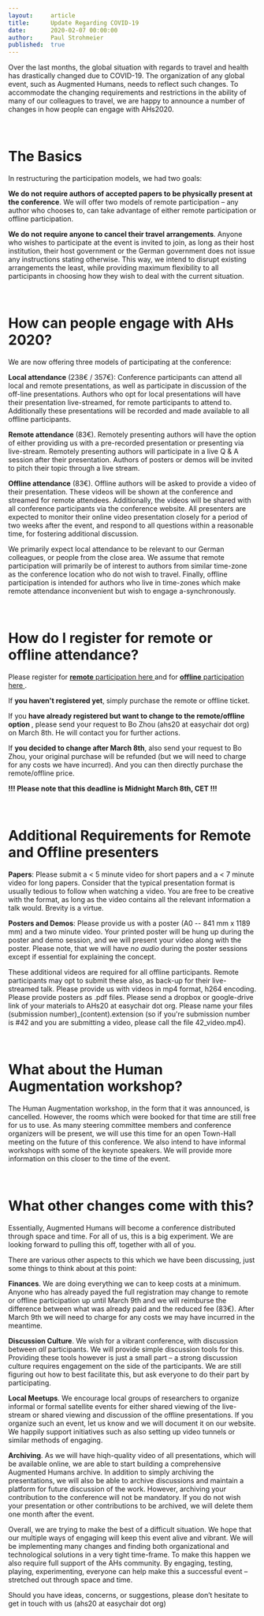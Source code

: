 ```yaml
---
layout:     article
title:      Update Regarding COVID-19
date:       2020-02-07 00:00:00
author:     Paul Strohmeier
published:  true
---
```






Over the last months, the global situation with regards to travel and health has drastically changed due to COVID-19. The organization of any global event, such as Augmented Humans, needs to reflect such changes. To accommodate the changing requirements and restrictions in the ability of many of our colleagues to travel, we are happy to announce a number of changes in how people can engage with AHs2020.

<br>

The Basics
============
In restructuring the participation models, we had two goals:

<b>We do not require authors of accepted papers to be physically present at the conference</b>. We will offer two models of remote participation – any author who chooses to, can take advantage of either remote participation or offline participation.

<b>We do not require anyone to cancel their travel arrangements</b>. Anyone who wishes to participate at the event is invited to join, as long as their host institution, their host government or the German government does not issue any instructions stating otherwise.
This way, we intend to disrupt existing arrangements the least, while providing maximum flexibility to all participants in choosing how they wish to deal with the current situation.

<br>

How can people engage with AHs 2020?
============
We are now offering three models of participating at the conference: 
    
<b>Local attendance</b> (238€ / 357€): Conference participants can attend all local and remote presentations, as well as participate in discussion of the off-line presentations. Authors who opt for local presentations will have their presentation live-streamed, for remote participants to attend to. Additionally these presentations will be recorded and made available to all offline participants. 

<b>Remote attendance</b> (83€). Remotely presenting authors will have the option of either providing us with a pre-recorded presentation or presenting via live-stream. Remotely presenting authors will participate in a live Q & A session after their presentation. Authors of posters or demos will be invited to pitch their topic through a live stream. 

<b>Offline attendance</b> (83€). Offline authors will be asked to provide a video of their presentation. These videos will be shown at the conference and streamed for remote attendees. Additionally, the videos will be shared with all conference participants via the conference website. 
All presenters are expected to monitor their online video presentation closely for a period of two weeks after the event, and respond to all questions within a reasonable time, for fostering additional discussion. 

We primarily expect local attendance to be relevant to our German colleagues, or people from the close area. We assume that remote participation will primarily be of interest to authors from similar time-zone as the conference location who do not wish to travel. Finally, offline participation is intended for authors who live in time-zones which make remote attendance inconvenient but wish to engage a-synchronously.

<br>

How do I register for remote or offline attendance?
============

Please register for <a href="https://shop.procampus.de/de/produkt/augmented-humans-2020-remote-participation/"> <b>remote</b> participation here </a> and for
<a href="https://shop.procampus.de/de/produkt/augmented-humans-2020-offline-participation/"> <b>offline</b> participation here </a>.

If <b>you haven't registered yet</b>, simply purchase the remote or offline ticket. 

If you <b>have already registered but want to change to the remote/offline option </b>, please send your request to Bo Zhou (ahs20 at easychair dot org) on March 8th. He will contact you for further actions. 

If <b>you decided to change after March 8th</b>, also send your request to Bo Zhou, your original purchase will be refunded (but we will need to charge for any costs we have incurred). And you can then directly purchase the remote/offline price.
 
<b>!!! Please note that this deadline is Midnight March 8th, CET !!!</b>

<br>

Additional Requirements for Remote and Offline presenters
============

<b>Papers</b>:
Please submit a < 5 minute video for short papers and a < 7 minute video for long papers. Consider that the typical presentation format is usually tedious to follow when watching a video. You are free to be creative with the format, as long as the video contains all the relevant information a talk would. Brevity is a virtue.

<b>Posters and Demos</b>: Please provide us with a poster (A0 -- 841 mm x 1189 mm) and a two minute video. Your printed poster will be hung up during the poster and demo session, and we will present your video along with the poster. Please note, that we will have *no audio* during the poster sessions except if essential for explaining the concept. 

These additional videos are required for all offline participants. Remote participants may opt to submit these also, as back-up for their live-streamed talk.
Please provide us with videos in mp4 format, h264 encoding. Please provide posters as .pdf files. Please send a dropbox or google-drive link of your materials to AHs20 at easychair dot org. Please name your files (submission number)_(content).extension (so if you're submission number is #42 and you are submitting a video, please call the file 42_video.mp4).



<br>

What about the Human Augmentation workshop?
============
The Human Augmentation workshop, in the form that it was announced, is cancelled. However, the rooms which were booked for that time are still free for us to use. As many steering committee members and conference organizers will be present, we will use this time for an open Town-Hall meeting on the future of this conference. We also intend to have informal workshops with some of the keynote speakers. We will provide more information on this closer to the time of the event.

<br>

What other changes come with this?
============
Essentially, Augmented Humans will become a conference distributed through space and time. For all of us, this is a big experiment. We are looking forward to pulling this off, together with all of you. 

There are various other aspects to this which we have been discussing, just some things to think about at this point:

<b>Finances</b>. We are doing everything we can to keep costs at a minimum. Anyone who has already payed the full registration may change to remote or offline participation up until March 9th and we will reimburse the difference between what was already paid and the reduced fee (83€). After March 9th we will need to charge for any costs we may have incurred in the meantime.

<b>Discussion Culture</b>. We wish for a vibrant conference, with discussion between *all* participants. We will provide simple discussion tools for this. Providing these tools however is just a small part – a strong discussion culture requires engagement on the side of the participants. We are still figuring out how to best facilitate this, but ask everyone to do their part by participating.

<b>Local Meetups</b>. We encourage local groups of researchers to organize informal or formal satellite events for either shared viewing of the live-stream or shared viewing and discussion of the offline presentations. If you organize such an event, let us know and we will document it on our website. We happily support initiatives such as also setting up video tunnels or similar methods of engaging.

<b>Archiving</b>. As we will have hiqh-quality video of all presentations, which will be available online, we are able to start building a comprehensive Augmented Humans archive. In addition to simply archiving the presentations, we will also be able to archive discussions and maintain a platform for future discussion of the work. However, archiving your contribution to the conference will not be mandatory. If you do not wish your presentation or other contributions to be archived, we will delete them one month after the event.      

Overall, we are trying to make the best of a difficult situation. We hope that our multiple ways of engaging will keep this event alive and vibrant. We will be implementing many changes and finding both organizational and technological solutions in a very tight time-frame. To make this happen we also require full support of the AHs community. By engaging, testing, playing, experimenting, everyone can help make this a successful event – stretched out through space and time.

Should you have ideas, concerns, or suggestions, please don’t hesitate to get in touch with us (ahs20 at easychair dot org)



